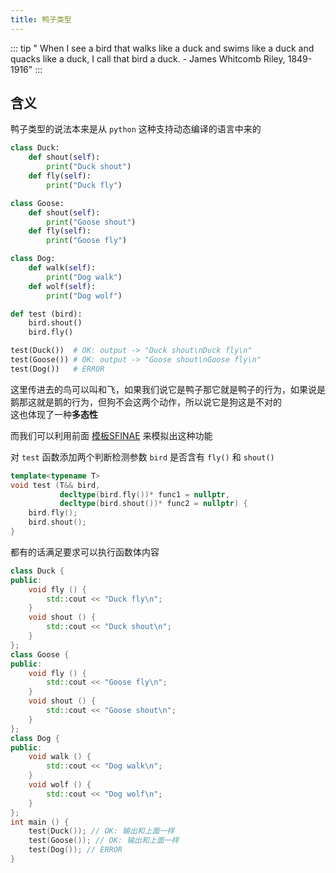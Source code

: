 ```yaml
---
title: 鸭子类型
---
```


::: tip
" When I see a bird that walks like a duck and swims like a duck and quacks like a duck, I call that bird a duck. - James Whitcomb Riley, 1849-1916"
:::

## 含义

鸭子类型的说法本来是从 `python` 这种支持动态编译的语言中来的  

```py
class Duck:
    def shout(self):
        print("Duck shout")
    def fly(self):
        print("Duck fly")

class Goose:
    def shout(self):
        print("Goose shout")
    def fly(self):
        print("Goose fly")

class Dog: 
    def walk(self):
        print("Dog walk")
    def wolf(self):
        print("Dog wolf")

def test (bird):
    bird.shout()
    bird.fly()

test(Duck())  # OK: output -> "Duck shout\nDuck fly\n"
test(Goose()) # OK: output -> "Goose shout\nGoose fly\n"
test(Dog())   # ERROR
```

这里传进去的鸟可以叫和飞，如果我们说它是鸭子那它就是鸭子的行为，如果说是鹅那这就是鹅的行为，但狗不会这两个动作，所以说它是狗这是不对的    
这也体现了一种**多态性**

而我们可以利用前面 [模板SFINAE](./6-SFINAE.html) 来模拟出这种功能  

对 `test` 函数添加两个判断检测参数 `bird` 是否含有 `fly()` 和 `shout()`  

```cpp
template<typename T>
void test (T&& bird,
           decltype(bird.fly())* func1 = nullptr,
           decltype(bird.shout())* func2 = nullptr) {
    bird.fly();
    bird.shout();
}
```

都有的话满足要求可以执行函数体内容  

```cpp
class Duck {
public:
    void fly () {
        std::cout << "Duck fly\n";
    }
    void shout () {
        std::cout << "Duck shout\n";
    }
};
class Goose {
public:
    void fly () {
        std::cout << "Goose fly\n";
    }
    void shout () {
        std::cout << "Goose shout\n";
    }
};
class Dog {
public:
    void walk () {
        std::cout << "Dog walk\n";
    }
    void wolf () {
        std::cout << "Dog wolf\n";
    }
};
int main () {
    test(Duck()); // OK: 输出和上面一样
    test(Goose()); // OK: 输出和上面一样
    test(Dog()); // ERROR
}
```


